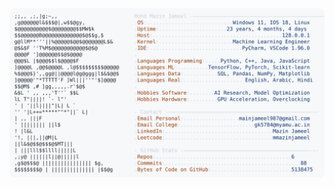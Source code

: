 <picture>
  <source srcset="https://raw.githubusercontent.com/mmazinjameel/mmazinjameel/main/dark_mode.svg?v=1741480831" media="(prefers-color-scheme: dark)">
  <img src="https://raw.githubusercontent.com/mmazinjameel/mmazinjameel/main/light_mode.svg?v=1741480831">
</picture>
